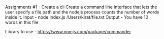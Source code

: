 Assignments #1 - Create a cli
Create a command line interface that lets the user specify a file path and the nodejs process counts the number of words inside it.
Input - node index.js /Users/kirat/file.txt
Output - You have 10 words in this file

Library to use - https://www.npmjs.com/package/commander

